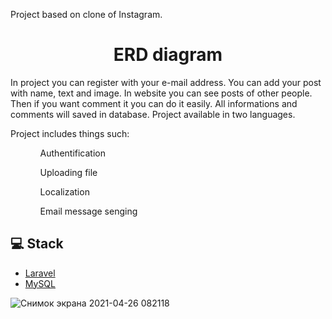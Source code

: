 <p>Project based on clone of Instagram.</p>
<h1 align="center">ERD diagram</h1>

 In project you can register with your e-mail address. You can add your post with name, text and image. In website you can see posts of other people. Then if you want comment it you can do it easily. All informations and comments will saved in database. Project available in two languages. 
<p>Project includes things such:</p>
<ul type ="1">
  <ol>Authentification</ol>
  <ol>Uploading file</ol>
  <ol>Localization</ol>
  <ol>Email message senging</ol>
</ul>

## 💻 Stack
- [Laravel](https://www.java.com/en/)
- [MySQL](https://openjfx.io/)


![Снимок экрана 2021-04-26 082118](https://user-images.githubusercontent.com/63612206/116020643-87cb7680-a668-11eb-9bed-ffc1877fdccb.png)
